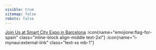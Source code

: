 ```yaml
---
visible: true
sitemap: false
robots: false
---
```


[Join Us at Smart City Expo in Barcelona](https://community.openmobilealliance.org/-meet-oma-at-smartcity-expo) :icon{name="emojione:flag-for-spain" class="inline-block align-middle text-2xl"} :icon{name="i-mynaui:external-link" class="text-xs mb-1"}